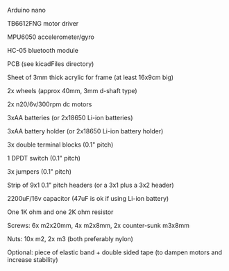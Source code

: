 Arduino nano

TB6612FNG motor driver

MPU6050 accelerometer/gyro

HC-05 bluetooth module

PCB (see kicadFiles directory)

Sheet of 3mm thick acrylic for frame (at least 16x9cm big)

2x wheels (approx 40mm, 3mm d-shaft type)

2x n20/6v/300rpm dc motors

3xAA batteries (or 2x18650 Li-ion batteries)

3xAA battery holder (or 2x18650 Li-ion battery holder)

3x double terminal blocks (0.1" pitch)

1 DPDT switch (0.1" pitch)

3x jumpers (0.1" pitch)

Strip of 9x1 0.1" pitch headers (or a 3x1 plus a 3x2 header)

2200uF/16v capacitor (47uF is ok if using Li-ion battery)

One 1K ohm and one 2K ohm resistor

Screws: 6x m2x20mm, 4x m2x8mm, 2x counter-sunk m3x8mm 

Nuts: 10x m2, 2x m3 (both preferably nylon)

Optional: piece of elastic band + double sided tape (to dampen motors and increase stability)
